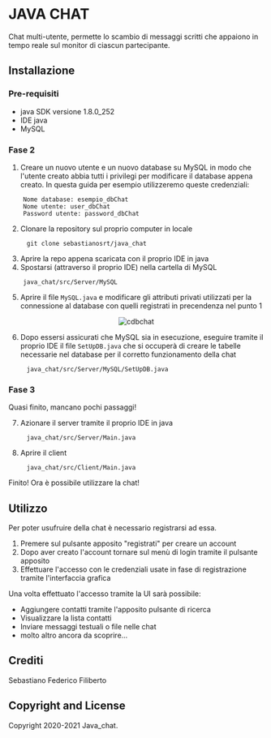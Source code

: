 # JAVA CHAT
Chat multi-utente, permette lo scambio di messaggi scritti che appaiono in tempo reale sul monitor di ciascun partecipante.
## Installazione
### Pre-requisiti
* java SDK versione 1.8.0_252
* IDE java
* MySQL
### Fase 2

1. Creare un nuovo utente e un nuovo database su MySQL in modo che l'utente creato abbia tutti i privilegi per modificare il database appena creato. In questa guida per esempio utilizzeremo queste credenziali:
```
	Nome database: esempio_dbChat
	Nome utente: user_dbChat
	Password utente: password_dbChat
```
2. Clonare la repository sul proprio computer in locale
```
	 git clone sebastianosrt/java_chat
```
3.  Aprire la repo appena scaricata con il proprio IDE in java
4. Spostarsi (attraverso il proprio IDE) nella cartella di MySQL
```
	java_chat/src/Server/MySQL
```
5. Aprire il file `MySQL.java` e modificare gli attributi privati utilizzati per la connessione al database con quelli registrati in precendenza nel punto 1

<p align="center">
<img src="https://i.ibb.co/Hn6qY6g/cdbchat.png" alt="cdbchat" border="0"> <!--http://prnt.sc/shtma1 da aggiungere alla fine-->
</p>

6. Dopo essersi assicurati che MySQL sia in esecuzione, eseguire tramite il proprio IDE il file `SetUpDB.java` che si occuperà di creare le tabelle necessarie nel database per il corretto funzionamento della chat
```
	 java_chat/src/Server/MySQL/SetUpDB.java
```

### Fase 3
Quasi finito, mancano pochi passaggi!

7.  Azionare il server tramite il proprio IDE in java
```
	 java_chat/src/Server/Main.java
```
8. Aprire il client
```
	 java_chat/src/Client/Main.java
```

Finito! Ora è possibile utilizzare la chat!

## Utilizzo
Per poter usufruire della chat è necessario registrarsi ad essa.
1. Premere sul pulsante apposito "registrati" per creare un account
2. Dopo aver creato l'account tornare sul menù di login tramite il pulsante apposito
3. Effettuare l'accesso con le credenziali usate in fase di registrazione tramite l'interfaccia grafica

Una volta effettuato l'accesso tramite la UI sarà possibile:
* Aggiungere contatti tramite l'apposito pulsante di ricerca
* Visualizzare la lista contatti
* Inviare messaggi testuali o file nelle chat
* molto altro ancora da scoprire...

## Crediti
Sebastiano
Federico
Filiberto

##  Copyright and License
Copyright 2020-2021 Java_chat. 
